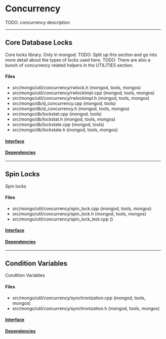 # Concurrency
TODO: concurrency description


-------------

## Core Database Locks
Core locks library. Only in mongod.
TODO: Split up this section and go into more detail about the types of locks used here.
TODO: There are also a bunch of concurrency related helpers in the UTILITIES section.

#### Files
- src/mongo/util/concurrency/rwlock.h   (mongod, tools, mongos)
- src/mongo/util/concurrency/rwlockimpl.cpp   (mongod, tools, mongos)
- src/mongo/util/concurrency/rwlockimpl.h   (mongod, tools, mongos)
- src/mongo/db/d\_concurrency.cpp   (mongod, tools)
- src/mongo/db/d\_concurrency.h   (mongod, tools, mongos)
- src/mongo/db/lockstat.cpp   (mongod, tools)
- src/mongo/db/lockstat.h   (mongod, tools, mongos)
- src/mongo/db/lockstate.cpp   (mongod, tools)
- src/mongo/db/lockstate.h   (mongod, tools, mongos)

#### [Interface](interface/0)

#### [Dependencies](dependencies/0)

-------------

## Spin Locks
Spin locks

#### Files
- src/mongo/util/concurrency/spin\_lock.cpp   (mongod, tools, mongos)
- src/mongo/util/concurrency/spin\_lock.h   (mongod, tools, mongos)
- src/mongo/util/concurrency/spin\_lock\_test.cpp   ()

#### [Interface](interface/1)

#### [Dependencies](dependencies/1)

-------------

## Condition Variables
Condition Variables

#### Files
- src/mongo/util/concurrency/synchronization.cpp   (mongod, tools, mongos)
- src/mongo/util/concurrency/synchronization.h   (mongod, tools, mongos)

#### [Interface](interface/2)

#### [Dependencies](dependencies/2)
